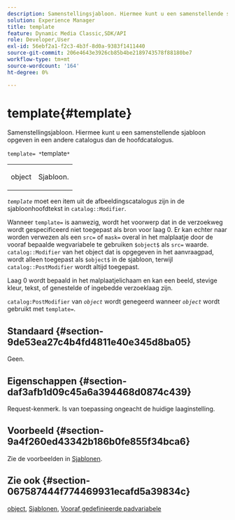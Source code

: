 ```yaml
---
description: Samenstellingsjabloon. Hiermee kunt u een samenstellende sjabloon opgeven die zich in een andere catalogus dan de hoofdcatalogus bevindt.
solution: Experience Manager
title: template
feature: Dynamic Media Classic,SDK/API
role: Developer,User
exl-id: 56ebf2a1-f2c3-4b3f-8d0a-9383f1411440
source-git-commit: 206e4643e3926cb85b4be2189743578f88180be7
workflow-type: tm+mt
source-wordcount: '164'
ht-degree: 0%

---
```


# template{#template}

Samenstellingsjabloon. Hiermee kunt u een samenstellende sjabloon opgeven in een andere catalogus dan de hoofdcatalogus.

`template= *`template`*`

<table id="simpletable_DEC6F4EB460D453B8F272C98C9C8B7E5"> 
 <tr class="strow"> 
  <td class="stentry"> <p><span class="varname"> object</span> </p> </td> 
  <td class="stentry"> <p>Sjabloon. </p></td> 
 </tr> 
</table>

*`template`* moet een item uit de afbeeldingscatalogus zijn in de sjabloonhoofdtekst in `catalog::Modifier`.

Wanneer `template=` is aanwezig, wordt het voorwerp dat in de verzoekweg wordt gespecificeerd niet toegepast als bron voor laag 0. Er kan echter naar worden verwezen als een `src=` of `mask=` overal in het malplaatje door de vooraf bepaalde wegvariabele te gebruiken `$object$` als `src=` waarde. `catalog::Modifier` van het object dat is opgegeven in het aanvraagpad, wordt alleen toegepast als `$object$` in de sjabloon, terwijl `catalog::PostModifier` wordt altijd toegepast.

Laag 0 wordt bepaald in het malplaatjelichaam en kan een beeld, stevige kleur, tekst, of genestelde of ingebedde verzoeklaag zijn.

`catalog:PostModifier` van *`object`* wordt genegeerd wanneer *`object`* wordt gebruikt met `template=`.

## Standaard {#section-9de53ea27c4b4fd4811e40e345d8ba05}

Geen.

## Eigenschappen {#section-daf3afb1d09c45a6a394468d0874c439}

Request-kenmerk. Is van toepassing ongeacht de huidige laaginstelling.

## Voorbeeld {#section-9a4f260ed43342b186b0fe855f34bca6}

Zie de voorbeelden in [Sjablonen](../../../../../is-api/http-ref/image-serving-api-ref/c-http-protocol-reference/c-templates/c-templates.md#concept-3cd2d2adae0e41b2979b9640244d4d3e).

## Zie ook {#section-067587444f774469931ecafd5a39834c}

[object](../../../../../is-api/http-ref/image-serving-api-ref/c-http-protocol-reference/c-data-types/r-object.md#reference-2591bd24548d462782c68d138ef795a0), [Sjablonen](../../../../../is-api/http-ref/image-serving-api-ref/c-http-protocol-reference/c-templates/c-templates.md#concept-3cd2d2adae0e41b2979b9640244d4d3e), [Vooraf gedefinieerde padvariabele](../../../../../is-api/http-ref/image-serving-api-ref/c-http-protocol-reference/c-syntax-and-features/r-is-http-substitution-variables.md#reference-90dc01aba44940e4acdd0c6476e7aa5a)
